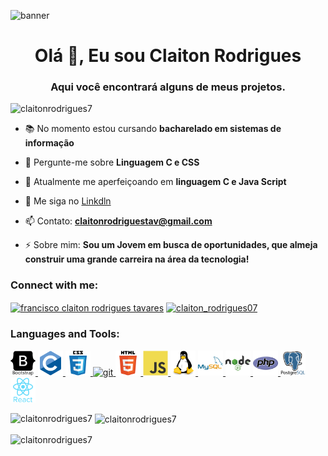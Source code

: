 ![banner](https://image.slidesharecdn.com/PROVERBIOS_VERBETES_PreApresentacao-090220063705-phpapp01/85/frases-inesquecveis-6-320.jpg?cb=1658953282)

<h1 align="center">Olá 👋, Eu sou Claiton Rodrigues</h1>
<h3 align="center">Aqui você encontrará alguns de meus projetos.</h3>

<p align="left"> <img src="https://komarev.com/ghpvc/?username=claitonrodrigues7&label=Profile%20views&color=0e75b6&style=flat" alt="claitonrodrigues7" /> </p>

- 📚 No momento estou cursando **bacharelado em sistemas de informação**

- 💬 Pergunte-me sobre **Linguagem C e CSS**

- 🌱 Atualmente me aperfeiçoando em **linguagem C e Java Script**

- 🤝 Me siga no [Linkdln](https://www.linkedin.com/in/francisco-claiton-rodrigues-tavares-b45b66239/)

- 📫 Contato: **claitonrodriguestav@gmail.com**

- ⚡ Sobre mim: **Sou um Jovem em busca de oportunidades, que almeja construir uma grande carreira na área da tecnologia!**

<h3 align="left">Connect with me:</h3>
<p align="left">
<a href="https://linkedin.com/in/francisco claiton rodrigues tavares" target="blank"><img align="center" src="https://raw.githubusercontent.com/rahuldkjain/github-profile-readme-generator/master/src/images/icons/Social/linked-in-alt.svg" alt="francisco claiton rodrigues tavares" height="30" width="40" /></a>
<a href="https://instagram.com/claiton_rodrigues07" target="blank"><img align="center" src="https://raw.githubusercontent.com/rahuldkjain/github-profile-readme-generator/master/src/images/icons/Social/instagram.svg" alt="claiton_rodrigues07" height="30" width="40" /></a>
</p>

<h3 align="left">Languages and Tools:</h3>
<p align="left"> <a href="https://getbootstrap.com" target="_blank" rel="noreferrer"> <img src="https://raw.githubusercontent.com/devicons/devicon/master/icons/bootstrap/bootstrap-plain-wordmark.svg" alt="bootstrap" width="40" height="40"/> </a> <a href="https://www.cprogramming.com/" target="_blank" rel="noreferrer"> <img src="https://raw.githubusercontent.com/devicons/devicon/master/icons/c/c-original.svg" alt="c" width="40" height="40"/> </a> <a href="https://www.w3schools.com/css/" target="_blank" rel="noreferrer"> <img src="https://raw.githubusercontent.com/devicons/devicon/master/icons/css3/css3-original-wordmark.svg" alt="css3" width="40" height="40"/> </a> <a href="https://git-scm.com/" target="_blank" rel="noreferrer"> <img src="https://www.vectorlogo.zone/logos/git-scm/git-scm-icon.svg" alt="git" width="40" height="40"/> </a> <a href="https://www.w3.org/html/" target="_blank" rel="noreferrer"> <img src="https://raw.githubusercontent.com/devicons/devicon/master/icons/html5/html5-original-wordmark.svg" alt="html5" width="40" height="40"/> </a> <a href="https://developer.mozilla.org/en-US/docs/Web/JavaScript" target="_blank" rel="noreferrer"> <img src="https://raw.githubusercontent.com/devicons/devicon/master/icons/javascript/javascript-original.svg" alt="javascript" width="40" height="40"/> </a> <a href="https://www.linux.org/" target="_blank" rel="noreferrer"> <img src="https://raw.githubusercontent.com/devicons/devicon/master/icons/linux/linux-original.svg" alt="linux" width="40" height="40"/> </a> <a href="https://www.mysql.com/" target="_blank" rel="noreferrer"> <img src="https://raw.githubusercontent.com/devicons/devicon/master/icons/mysql/mysql-original-wordmark.svg" alt="mysql" width="40" height="40"/> </a> <a href="https://nodejs.org" target="_blank" rel="noreferrer"> <img src="https://raw.githubusercontent.com/devicons/devicon/master/icons/nodejs/nodejs-original-wordmark.svg" alt="nodejs" width="40" height="40"/> </a> <a href="https://www.php.net" target="_blank" rel="noreferrer"> <img src="https://raw.githubusercontent.com/devicons/devicon/master/icons/php/php-original.svg" alt="php" width="40" height="40"/> </a> <a href="https://www.postgresql.org" target="_blank" rel="noreferrer"> <img src="https://raw.githubusercontent.com/devicons/devicon/master/icons/postgresql/postgresql-original-wordmark.svg" alt="postgresql" width="40" height="40"/> </a> <a href="https://reactjs.org/" target="_blank" rel="noreferrer"> <img src="https://raw.githubusercontent.com/devicons/devicon/master/icons/react/react-original-wordmark.svg" alt="react" width="40" height="40"/> </a> </p>

<p><img align="left" src="https://github-readme-stats.vercel.app/api/top-langs?username=claitonrodrigues7&show_icons=true&theme=dark&locale=en&layout=compact" alt="claitonrodrigues7" /></p>

<p>&nbsp;<img align="center" src="https://github-readme-stats.vercel.app/api?username=claitonrodrigues7&show_icons=true&theme=dark&locale=en" alt="claitonrodrigues7" /></p>

<p><img align="center" src="https://github-readme-streak-stats.herokuapp.com/?user=claitonrodrigues7&theme=dark" alt="claitonrodrigues7" /></p>
